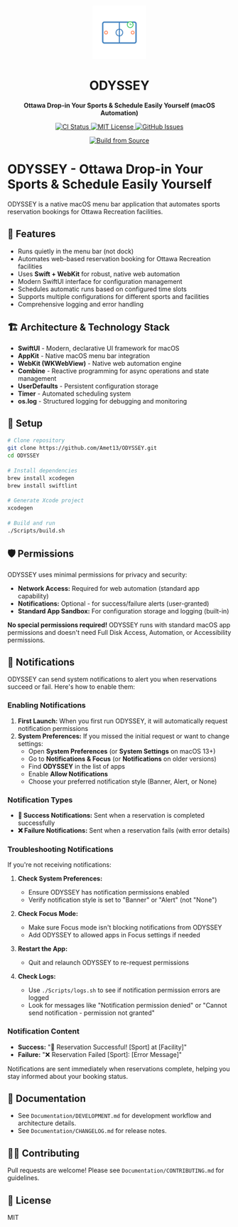 <div align="center">
  <img src="logo.svg" alt="ODYSSEY Logo" width="120" height="120">
  <h1>ODYSSEY</h1>
  <p><strong>Ottawa Drop-in Your Sports & Schedule Easily Yourself (macOS Automation)</strong></p>
  
  <p>
    <a href="https://github.com/Amet13/ODYSSEY/actions/workflows/ci.yml">
      <img src="https://github.com/Amet13/ODYSSEY/actions/workflows/ci.yml/badge.svg" alt="CI Status">
    </a>
    <a href="https://github.com/Amet13/ODYSSEY/blob/main/LICENSE">
      <img src="https://img.shields.io/badge/License-MIT-green" alt="MIT License">
    </a>
    <a href="https://github.com/Amet13/ODYSSEY/issues">
      <img src="https://img.shields.io/badge/Support-GitHub%20Issues-orange" alt="GitHub Issues">
    </a>
  </p>
  
  <p>
    <a href="#installation">
      <img src="https://img.shields.io/badge/Build%20from%20Source-Development-blue?style=for-the-badge&logo=swift" alt="Build from Source">
    </a>
  </p>
</div>

# ODYSSEY - Ottawa Drop-in Your Sports & Schedule Easily Yourself

ODYSSEY is a native macOS menu bar application that automates sports reservation bookings for Ottawa Recreation facilities.

## 🚀 Features

- Runs quietly in the menu bar (not dock)
- Automates web-based reservation booking for Ottawa Recreation facilities
- Uses **Swift + WebKit** for robust, native web automation
- Modern SwiftUI interface for configuration management
- Schedules automatic runs based on configured time slots
- Supports multiple configurations for different sports and facilities
- Comprehensive logging and error handling

## 🏗️ Architecture & Technology Stack

- **SwiftUI** - Modern, declarative UI framework for macOS
- **AppKit** - Native macOS menu bar integration
- **WebKit (WKWebView)** - Native web automation engine
- **Combine** - Reactive programming for async operations and state management
- **UserDefaults** - Persistent configuration storage
- **Timer** - Automated scheduling system
- **os.log** - Structured logging for debugging and monitoring

## 🔧 Setup

```bash
# Clone repository
git clone https://github.com/Amet13/ODYSSEY.git
cd ODYSSEY

# Install dependencies
brew install xcodegen
brew install swiftlint

# Generate Xcode project
xcodegen

# Build and run
./Scripts/build.sh
```

## 🛡️ Permissions

ODYSSEY uses minimal permissions for privacy and security:

- **Network Access:** Required for web automation (standard app capability)
- **Notifications:** Optional - for success/failure alerts (user-granted)
- **Standard App Sandbox:** For configuration storage and logging (built-in)

**No special permissions required!** ODYSSEY runs with standard macOS app permissions and doesn't need Full Disk Access, Automation, or Accessibility permissions.

## 🔔 Notifications

ODYSSEY can send system notifications to alert you when reservations succeed or fail. Here's how to enable them:

### Enabling Notifications

1. **First Launch:** When you first run ODYSSEY, it will automatically request notification permissions
2. **System Preferences:** If you missed the initial request or want to change settings:
   - Open **System Preferences** (or **System Settings** on macOS 13+)
   - Go to **Notifications & Focus** (or **Notifications** on older versions)
   - Find **ODYSSEY** in the list of apps
   - Enable **Allow Notifications**
   - Choose your preferred notification style (Banner, Alert, or None)

### Notification Types

- **🎉 Success Notifications:** Sent when a reservation is completed successfully
- **❌ Failure Notifications:** Sent when a reservation fails (with error details)

### Troubleshooting Notifications

If you're not receiving notifications:

1. **Check System Preferences:**

   - Ensure ODYSSEY has notification permissions enabled
   - Verify notification style is set to "Banner" or "Alert" (not "None")

2. **Check Focus Mode:**

   - Make sure Focus mode isn't blocking notifications from ODYSSEY
   - Add ODYSSEY to allowed apps in Focus settings if needed

3. **Restart the App:**

   - Quit and relaunch ODYSSEY to re-request permissions

4. **Check Logs:**
   - Use `./Scripts/logs.sh` to see if notification permission errors are logged
   - Look for messages like "Notification permission denied" or "Cannot send notification - permission not granted"

### Notification Content

- **Success:** "🎉 Reservation Successful! [Sport] at [Facility]"
- **Failure:** "❌ Reservation Failed [Sport]: [Error Message]"

Notifications are sent immediately when reservations complete, helping you stay informed about your booking status.

## 📝 Documentation

- See `Documentation/DEVELOPMENT.md` for development workflow and architecture details.
- See `Documentation/CHANGELOG.md` for release notes.

## 🧑‍💻 Contributing

Pull requests are welcome! Please see `Documentation/CONTRIBUTING.md` for guidelines.

## 📄 License

MIT
